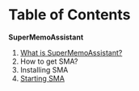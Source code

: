 # **Table of Contents**

**SuperMemoAssistant**

1. [What is SuperMemoAssistant?](https://sma.supermemo.wiki/#/sma?id=how-to-get-sma-)
2. How to get SMA?
3. Installing SMA
4. [Starting SMA](https://sma.supermemo.wiki/#/sma?id=starting-sma)

<!-- Plugins

1. What are plugins?
2. Plugin list -->